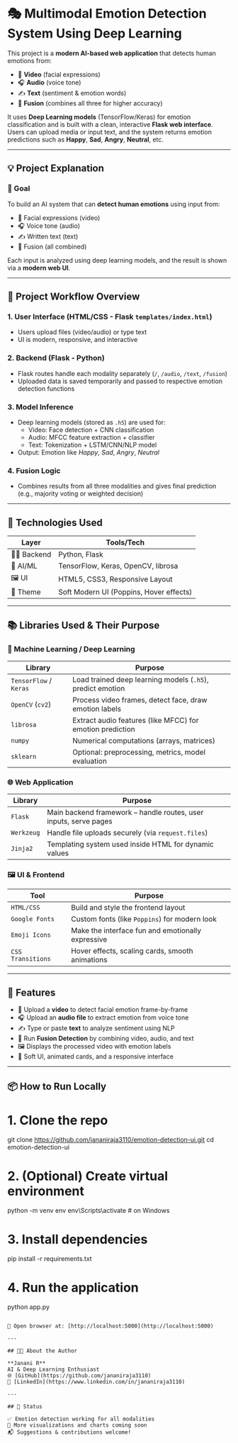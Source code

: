 # 🎭 Multimodal Emotion Detection System Using Deep Learning

This project is a **modern AI-based web application** that detects human emotions from:

- 🎥 **Video** (facial expressions)
- 🎧 **Audio** (voice tone)
- ✍️ **Text** (sentiment & emotion words)
- 🔀 **Fusion** (combines all three for higher accuracy)

It uses **Deep Learning models** (TensorFlow/Keras) for emotion classification and is built with a clean, interactive **Flask web interface**.  
Users can upload media or input text, and the system returns emotion predictions such as **Happy**, **Sad**, **Angry**, **Neutral**, etc.

---

## 💡 Project Explanation

### 🧠 Goal
To build an AI system that can **detect human emotions** using input from:

- 🎥 Facial expressions (video)
- 🎧 Voice tone (audio)
- ✍️ Written text (text)
- 🔀 Fusion (all combined)

Each input is analyzed using deep learning models, and the result is shown via a **modern web UI**.

---

## 📘 Project Workflow Overview

### 1. **User Interface (HTML/CSS - Flask `templates/index.html`)**
- Users upload files (video/audio) or type text
- UI is modern, responsive, and interactive

### 2. **Backend (Flask - Python)**
- Flask routes handle each modality separately (`/`, `/audio`, `/text`, `/fusion`)
- Uploaded data is saved temporarily and passed to respective emotion detection functions

### 3. **Model Inference**
- Deep learning models (stored as `.h5`) are used for:
  - Video: Face detection + CNN classification
  - Audio: MFCC feature extraction + classifier
  - Text: Tokenization + LSTM/CNN/NLP model
- Output: Emotion like *Happy*, *Sad*, *Angry*, *Neutral*

### 4. **Fusion Logic**
- Combines results from all three modalities and gives final prediction (e.g., majority voting or weighted decision)

---

## 🔧 Technologies Used

| Layer       | Tools/Tech                             |
|-------------|----------------------------------------|
| 👩‍💻 Backend | Python, Flask                          |
| 🧠 AI/ML     | TensorFlow, Keras, OpenCV, librosa     |
| 🖼️ UI        | HTML5, CSS3, Responsive Layout         |
| 🎨 Theme     | Soft Modern UI (Poppins, Hover effects)|

---

## 📚 Libraries Used & Their Purpose

### 🧠 Machine Learning / Deep Learning
| Library        | Purpose |
|----------------|---------|
| `TensorFlow` / `Keras` | Load trained deep learning models (`.h5`), predict emotion |
| `OpenCV` (`cv2`) | Process video frames, detect face, draw emotion labels |
| `librosa` | Extract audio features (like MFCC) for emotion prediction |
| `numpy` | Numerical computations (arrays, matrices) |
| `sklearn` | Optional: preprocessing, metrics, model evaluation |

### 🌐 Web Application
| Library | Purpose |
|---------|---------|
| `Flask` | Main backend framework – handle routes, user inputs, serve pages |
| `Werkzeug` | Handle file uploads securely (via `request.files`) |
| `Jinja2` | Templating system used inside HTML for dynamic values |

### 🖼️ UI & Frontend
| Tool      | Purpose |
|-----------|---------|
| `HTML/CSS` | Build and style the frontend layout |
| `Google Fonts` | Custom fonts (like `Poppins`) for modern look |
| `Emoji Icons` | Make the interface fun and emotionally expressive |
| `CSS Transitions` | Hover effects, scaling cards, smooth animations |

---

## 🚀 Features

- 🎥 Upload a **video** to detect facial emotion frame-by-frame  
- 🎧 Upload an **audio file** to extract emotion from voice tone  
- ✍️ Type or paste **text** to analyze sentiment using NLP  
- 🔀 Run **Fusion Detection** by combining video, audio, and text  
- 🖼️ Displays the processed video with emotion labels  
- 💫 Soft UI, animated cards, and a responsive interface

---

## 📦 How to Run Locally


# 1. Clone the repo
git clone https://github.com/jananiraja3110/emotion-detection-ui.git
cd emotion-detection-ui

# 2. (Optional) Create virtual environment
python -m venv env
env\Scripts\activate      # on Windows

# 3. Install dependencies
pip install -r requirements.txt

# 4. Run the application
python app.py
```

🔗 Open browser at: [http://localhost:5000](http://localhost:5000)

---

## 👩‍💻 About the Author

**Janani R**  
AI & Deep Learning Enthusiast  
🌐 [GitHub](https://github.com/jananiraja3110)  
🔗 [LinkedIn](https://www.linkedin.com/in/jananiraja3110)

---

## 📌 Status

✅ Emotion detection working for all modalities  
🔄 More visualizations and charts coming soon  
📬 Suggestions & contributions welcome!
